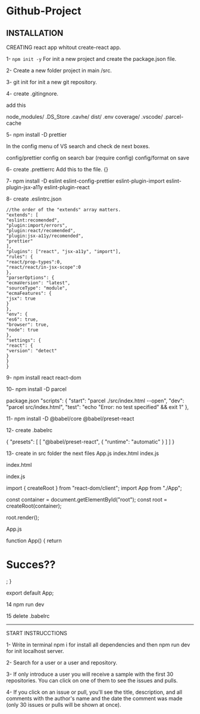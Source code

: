 # Github-Project

## INSTALLATION

CREATING react app whitout create-react app.

1- `npm init -y`
For init a new project and create the package.json file.

2- Create a new folder project in main /src.

3- git init for init a new git repository.

4- create .gitingnore.

add this

node_modules/
.DS_Store
.cavhe/
dist/
.env
coverage/
.vscode/
.parcel-cache

5- npm install -D prettier

In the config menu of VS search and check de next boxes.

config/prettier config on search bar (require config)
config/format on save

6- create .prettierrc
Add this to the file.
{}

7- npm install -D eslint eslint-config-prettier eslint-plugin-import eslint-plugin-jsx-a11y eslint-plugin-react

8- create .eslintrc.json

```{
//the order of the "extends" array matters.
"extends": [
"eslint:recomended",
"plugin:import/errors",
"plugin:react/recomended",
"plugin:jsx-a11y/recomended",
"prettier"
],
"plugins": ["react", "jsx-a11y", "import"],
"rules": {
"react/prop-types":0,
"react/react/in-jsx-scope":0
},
"parserOptions": {
"ecmaVersion": "latest",
"sourceType": "module",
"ecmaFeatures": {
"jsx": true
}
},
"env": {
"es6": true,
"browser": true,
"node": true
},
"settings": {
"react": {
"version": "detect"
}
}
}
```

9- npm install react react-dom

10- npm install -D parcel

package.json
"scripts": {
"start": "parcel ./src/index.html --open",
"dev": "parcel src/index.html",
"test": "echo \"Error: no test specified\" && exit 1"
},

11- npm install -D @babel/core @babel/preset-react

12- create .babelrc

{
"presets": [
[
"@babel/preset-react",
{
"runtime": "automatic"
}
]
]
}

13- create in src folder the next files App.js index.html index.js


index.html

<!DOCTYPE html>
<html lang="en">
  <head>
    <meta charset="UTF-8" />
    <meta http-equiv="X-UA-Compatible" content="IE=edge" />
    <meta name="viewport" content="width=device-width, initial-scale=1.0" />
    <title>Document</title>
    <link href="./index.css" rel="stylesheet" />
  </head>
  <body>
    <div id="root"></div>
    <script src="index.js" type="module"></script>
  </body>
</html>


index.js

import { createRoot } from "react-dom/client";
import App from "./App";

const container = document.getElementById("root");
const root = createRoot(container);

root.render(<App />);


App.js

function App() {
return <h1>Succes??</h1>;
}

export default App;


14 npm run dev

15 delete .babelrc

---

START INSTRUCCTIONS

1- Write in terminal npm i for install all dependencies and then npm run dev for init localhost server.

2- Search for a user or a user and repository.

3- If only introduce a user you will receive a sample with the first 30 repositories. You can click on one of them to see the issues and pulls.

4- If you click on an issue or pull, you'll see the title, description, and all comments with the author's name and the date the comment was made (only 30 issues or pulls will be shown at once).
